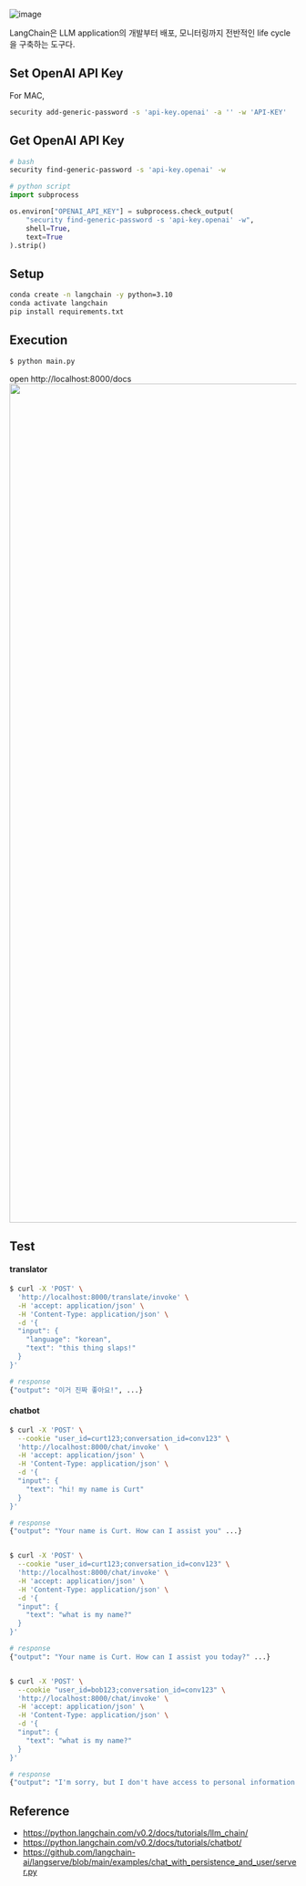 ![image](https://github.com/Curt-Park/TIL/assets/14961526/ef26c913-e837-46ce-a8a9-57eb6e9824b1)

LangChain은 LLM application의 개발부터 배포, 모니터링까지 전반적인 life cycle을 구축하는 도구다.

## Set OpenAI API Key
For MAC,
```bash
security add-generic-password -s 'api-key.openai' -a '' -w 'API-KEY'
```

## Get OpenAI API Key
```bash
# bash
security find-generic-password -s 'api-key.openai' -w
```

```python
# python script
import subprocess

os.environ["OPENAI_API_KEY"] = subprocess.check_output(
    "security find-generic-password -s 'api-key.openai' -w",
    shell=True,
    text=True
).strip()
```


## Setup
```bash
conda create -n langchain -y python=3.10
conda activate langchain
pip install requirements.txt
```

## Execution
```bash
$ python main.py
```

open http://localhost:8000/docs
<img width="1472" src="https://github.com/Curt-Park/TIL/assets/14961526/e9cc1091-b11e-4038-aaa0-4989d890c2fd">

## Test

#### translator
```bash
$ curl -X 'POST' \
  'http://localhost:8000/translate/invoke' \
  -H 'accept: application/json' \
  -H 'Content-Type: application/json' \
  -d '{
  "input": {
    "language": "korean",
    "text": "this thing slaps!"
  }
}'

# response
{"output": "이거 진짜 좋아요!", ...}
```

#### chatbot
```bash
$ curl -X 'POST' \
  --cookie "user_id=curt123;conversation_id=conv123" \
  'http://localhost:8000/chat/invoke' \
  -H 'accept: application/json' \
  -H 'Content-Type: application/json' \
  -d '{
  "input": {
    "text": "hi! my name is Curt"
  }
}'

# response
{"output": "Your name is Curt. How can I assist you" ...}


$ curl -X 'POST' \
  --cookie "user_id=curt123;conversation_id=conv123" \
  'http://localhost:8000/chat/invoke' \
  -H 'accept: application/json' \
  -H 'Content-Type: application/json' \
  -d '{
  "input": {
    "text": "what is my name?"
  }
}'

# response
{"output": "Your name is Curt. How can I assist you today?" ...}


$ curl -X 'POST' \
  --cookie "user_id=bob123;conversation_id=conv123" \
  'http://localhost:8000/chat/invoke' \
  -H 'accept: application/json' \
  -H 'Content-Type: application/json' \
  -d '{
  "input": {
    "text": "what is my name?"
  }
}'

# response
{"output": "I'm sorry, but I don't have access to personal information about you, including your name." ...}
```

## Reference
- https://python.langchain.com/v0.2/docs/tutorials/llm_chain/
- https://python.langchain.com/v0.2/docs/tutorials/chatbot/
- https://github.com/langchain-ai/langserve/blob/main/examples/chat_with_persistence_and_user/server.py
